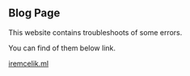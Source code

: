 ## Blog Page

This website contains troubleshoots of some errors.

You can find of them below link.

[iremcelik.ml](www.iremcelik.ml)

